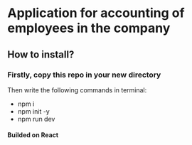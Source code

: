 # Application for accounting of employees in the company
## How to install?
### Firstly, copy this repo in your new directory
Then write the following commands in terminal:
* npm i
* npm init -y
* npm run dev

#### Builded on React
